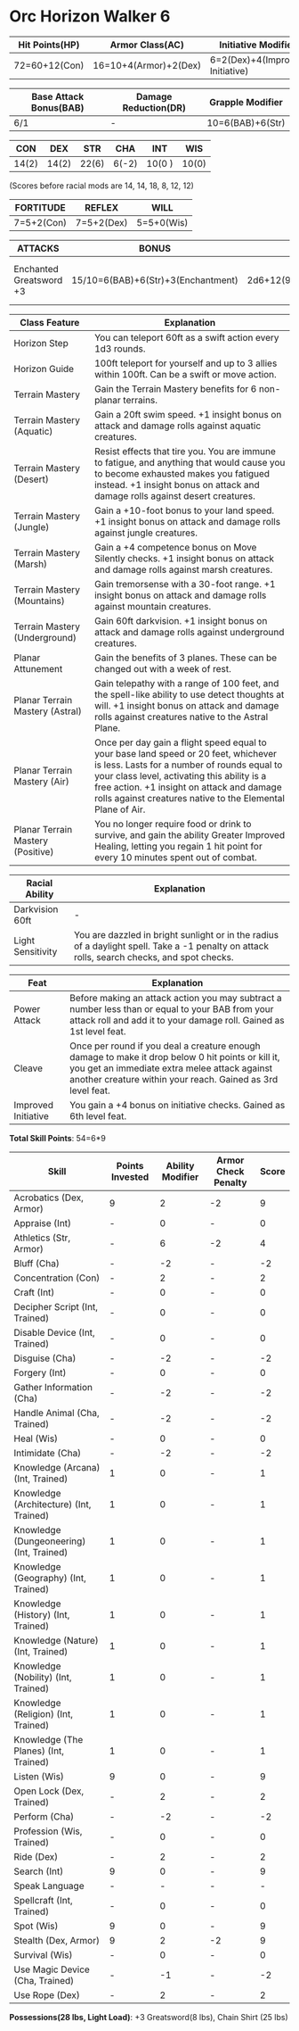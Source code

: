 # Orc Horizon Walker 6

Hit Points(HP) | Armor Class(AC) | Initiative Modifier | Speed | Size
-------------- | --------------- | ------------------- | ----- | ----
72=60+12(Con)  | 16=10+4(Armor)+2(Dex)| 6=2(Dex)+4(Improved Initiative)| 40ft | Medium

Base Attack Bonus(BAB) | Damage Reduction(DR) | Grapple Modifier
---------------------  | -------------------- | ----------------
6/1                    | -                   | 10=6(BAB)+6(Str)

CON   | DEX   | STR   | CHA   | INT   | WIS 
---   | ---   | ---   | ---   | -     | ------- 
14(2) | 14(2) | 22(6) | 6(-2) |10(0 ) | 10(0) 

(Scores before racial mods are 14, 14, 18, 8, 12, 12)

FORTITUDE | REFLEX | WILL
--------- | ------ | ----
7=5+2(Con)| 7=5+2(Dex)| 5=5+0(Wis)

ATTACKS | BONUS | DAMAGE | CRITICAL | NOTES
------- | ----- | ------ | -------- | -----
Enchanted Greatsword +3  | 15/10=6(BAB)+6(Str)+3(Enchantment) | 2d6+12(9(Str*1.5)+3(Enchantment)) | 19-20/x2 | +3 Enchantment Bonus to attack/damage

Class Feature | Explanation
------------- | -----------
Horizon Step  | You can teleport 60ft as a swift action every 1d3 rounds.
Horizon Guide | 100ft teleport for yourself and up to 3 allies within 100ft. Can be a swift or move action.
Terrain Mastery | Gain the Terrain Mastery benefits for 6 non-planar terrains.
Terrain Mastery (Aquatic) | Gain a 20ft swim speed. +1 insight bonus on attack and damage rolls against aquatic creatures.
Terrain Mastery (Desert) | Resist effects that tire you. You are immune to fatigue, and anything that would cause you to become exhausted makes you fatigued instead. +1 insight bonus on attack and damage rolls against desert creatures.
Terrain Mastery (Jungle) | Gain a +10-foot bonus to your land speed. +1 insight bonus on attack and damage rolls against jungle creatures.
Terrain Mastery (Marsh) | Gain a +4 competence bonus on Move Silently checks. +1 insight bonus on attack and damage rolls against marsh creatures.
Terrain Mastery (Mountains) | Gain tremorsense with a 30-foot range. +1 insight bonus on attack and damage rolls against mountain creatures.
Terrain Mastery (Underground) | Gain 60ft darkvision. +1 insight bonus on attack and damage rolls against underground creatures. 
Planar Attunement | Gain the benefits of 3 planes. These can be changed out with a week of rest.
Planar Terrain Mastery (Astral) | Gain telepathy with a range of 100 feet, and the spell-like ability to use detect thoughts at will. +1 insight bonus on attack and damage rolls against creatures native to the Astral Plane.
Planar Terrain Mastery (Air) | Once per day gain a flight speed equal to your base land speed or 20 feet, whichever is less. Lasts for a number of rounds equal to your class level, activating this ability is a free action. +1 insight on attack and damage rolls against creatures native to the Elemental Plane of Air.
Planar Terrain Mastery (Positive) | You no longer require food or drink to survive, and gain the ability Greater Improved Healing, letting you regain 1 hit point for every 10 minutes spent out of combat.

Racial Ability| Explanation
------------- | -----------
Darkvision 60ft | -  
Light Sensitivity | You are dazzled in bright sunlight or in the radius of a daylight spell. Take a -1 penalty on attack rolls, search checks, and spot checks.

Feat | Explanation
----- | -----------
Power Attack | Before making an attack action you may subtract a number less than or equal to your BAB from your attack roll and add it to your damage roll. Gained as 1st level feat.
Cleave | Once per round if you deal a creature enough damage to make it drop below 0 hit points or kill it, you get an immediate extra melee attack against another creature within your reach. Gained as 3rd level feat. 
Improved Initiative | You gain a +4 bonus on initiative checks. Gained as 6th level feat.

**Total Skill Points**: 54=6*9

Skill | Points Invested | Ability Modifier | Armor Check Penalty | Score
----- | --------------- | ---------------- | ------------------- | -----
Acrobatics (Dex, Armor) | 9      | 2                | -2 | 9
Appraise (Int) | -      | 0                | - | 0
Athletics (Str, Armor) | -      | 6                | -2 | 4
Bluff (Cha)    | -      | -2                | - | -2
Concentration (Con)| -  | 2                | - | 2
Craft (Int)        | -  | 0                | - | 0
Decipher Script (Int, Trained)| -| 0                | - | 0
Disable Device (Int, Trained)| - | 0                | - | 0
Disguise (Cha)      | - | -2                | - | -2
Forgery (Int)       | - | 0                | - | 0
Gather Information (Cha) | - | -2           | - | -2
Handle Animal (Cha, Trained) | -  | -2               | - | -2
Heal (Wis)          | -  | 0               | - | 0
Intimidate (Cha)    | -  | -2               | - | -2
Knowledge (Arcana) (Int, Trained)     | 1  | 0               | - | 1
Knowledge (Architecture) (Int, Trained)     | 1  | 0               | - | 1
Knowledge (Dungeoneering) (Int, Trained)     | 1  | 0               | - | 1
Knowledge (Geography) (Int, Trained)     | 1  | 0               | - | 1
Knowledge (History) (Int, Trained)     | 1  | 0               | - | 1
Knowledge (Nature) (Int, Trained)     | 1  | 0               | - | 1
Knowledge (Nobility) (Int, Trained)     | 1  | 0               | - | 1
Knowledge (Religion) (Int, Trained)     | 1  | 0               | - | 1
Knowledge (The Planes) (Int, Trained)     | 1  | 0               | - | 1
Listen (Wis)        | 9  | 0               | - | 9
Open Lock (Dex, Trained) | - | 2                    | - | 2
Perform (Cha)   | - | -2                    | - | -2
Profession (Wis, Trained)| - | 0                    | - | 0
Ride (Dex)      | - | 2                    | - | 2
Search (Int)    | 9 | 0                    | - | 9
Speak Language | - | -                     | - | -
Spellcraft (Int, Trained) | - | 0                   | - | 0
Spot (Wis)       | 9 | 0                   | - | 9
Stealth (Dex, Armor) | 9 | 2                   | -2 | 9
Survival (Wis)   | - | 0                   | - | 0
Use Magic Device (Cha, Trained) | - | -1             | - | -2
Use Rope (Dex)         | - | 2             | - | 2

**Possessions(28 lbs, Light Load)**: +3 Greatsword(8 lbs), Chain Shirt (25 lbs)